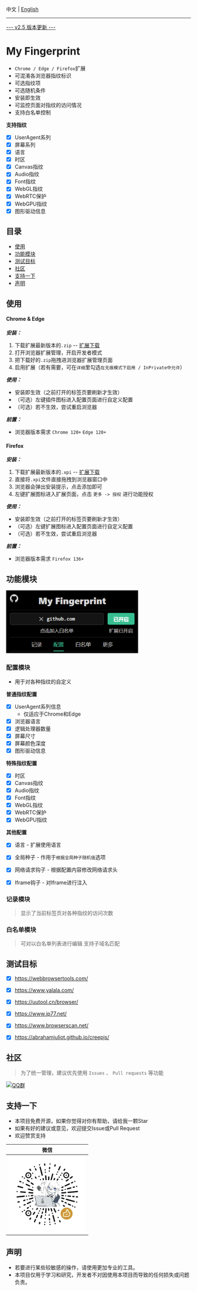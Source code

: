 
中文 | [English](./README_EN.md)

---

[--- v2.5 版本更新 ---](https://github.com/omegaee/my-fingerprint/releases/latest)

# My Fingerprint

- `Chrome / Edge / Firefox`扩展
- 可混淆各浏览器指纹标识
- 可选指纹项
- 可选随机条件
- 安装即生效
- 可监控页面对指纹的访问情况
- 支持白名单控制

**支持指纹**
- [x] UserAgent系列
- [x] 屏幕系列
- [x] 语言
- [x] 时区
- [x] Canvas指纹
- [x] Audio指纹
- [x] Font指纹
- [x] WebGL指纹
- [x] WebRTC保护
- [x] WebGPU指纹
- [x] 图形驱动信息

## 目录
- [使用](#使用)
- [功能模块](#功能模块)
- [测试目标](#测试目标)
- [社区](#社区)
- [支持一下](#支持一下)
- [声明](#声明)


## 使用

#### Chrome & Edge

***安装：***
1. 下载扩展最新版本的`.zip` -- [扩展下载](https://github.com/omegaee/my-fingerprint/releases/latest)
2. 打开浏览器扩展管理，开启开发者模式
3. 把下载好的`.zip`拖拽进浏览器扩展管理页面
4. 启用扩展（若有需要，可在`详细`里勾选`在无痕模式下启用 / InPrivate中允许`）

***使用：***
- 安装即生效（之前打开的标签页要刷新才生效）
- （可选）左键插件图标进入配置页面进行自定义配置
- （可选）若不生效，尝试重启浏览器

***前置：***
- 浏览器版本需求 `Chrome 120+` `Edge 120+`

#### Firefox

***安装：***
1. 下载扩展最新版本的`.xpi` -- [扩展下载](https://github.com/omegaee/my-fingerprint/releases/latest)
2. 直接将`.xpi`文件直接拖拽到浏览器窗口中
3. 浏览器会弹出安装提示，点击添加即可
4. 左键扩展图标进入扩展页面，点击 `更多 -> 授权` 进行功能授权

***使用：***
- 安装即生效（之前打开的标签页要刷新才生效）
- （可选）左键扩展图标进入配置页面进行自定义配置
- （可选）若不生效，尝试重启浏览器

***前置：***
- 浏览器版本需求 `Firefox 136+`


## 功能模块

<img src='./images/zh/ui.png' width='360px' />

### 配置模块
- 用于对各种指纹的自定义

**普通指纹配置**
- [x] UserAgent系列信息
  - 仅适应于Chrome和Edge
- [x] 浏览器语言
- [x] 逻辑处理器数量
- [x] 屏幕尺寸
- [x] 屏幕颜色深度
- [x] 图形驱动信息

**特殊指纹配置**
- [x] 时区
- [x] Canvas指纹
- [x] Audio指纹
- [x] Font指纹
- [x] WebGL指纹
- [x] WebRTC保护
- [x] WebGPU指纹

**其他配置**
- [x] 语言 - 扩展使用语言
- [x] 全局种子 - 作用于`根据全局种子随机值`选项
- [x] 网络请求钩子 - 根据配置内容修改网络请求头
- [x] Iframe钩子 - 对Iframe进行注入


### 记录模块
> 显示了当前标签页对各种指纹的访问次数

### 白名单模块
> 可对以白名单列表进行编辑
> 支持子域名匹配


## 测试目标
- [x] https://webbrowsertools.com/
- [x] https://www.yalala.com/
- [x] https://uutool.cn/browser/
- [x] https://www.ip77.net/
- [x] https://www.browserscan.net/
- [x] https://abrahamjuliot.github.io/creepjs/


## 社区
> 为了统一管理，建议优先使用 `Issues` 、 `Pull requests` 等功能

[![QQ群](https://img.shields.io/badge/QQ%E7%BE%A4-971379868-fedcba?style=flat-square&logo=qq&logoColor=white)](https://qm.qq.com/q/hxchiOUTtu)


## 支持一下
- 本项目免费开源，如果你觉得对你有帮助，请给我一颗Star
- 如果有好的建议或意见，欢迎提交Issue或Pull Request
- 欢迎赞赏支持

| 微信 |
| :---: |
| <img src='./images/wechat-code.png' title='微信' width='210px' height='210px'  /> |


## 声明
- 若要进行某些较敏感的操作，请使用更加专业的工具。
- 本项目仅用于学习和研究，开发者不对因使用本项目而导致的任何损失或问题负责。